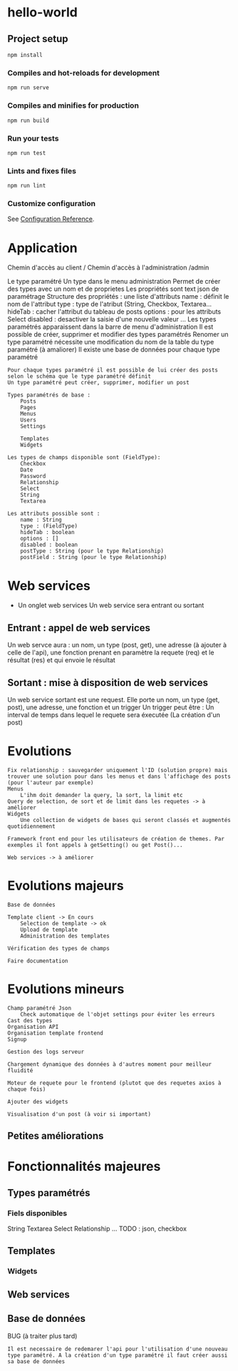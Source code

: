# hello-world

## Project setup
```
npm install
```

### Compiles and hot-reloads for development
```
npm run serve
```

### Compiles and minifies for production
```
npm run build
```

### Run your tests
```
npm run test
```

### Lints and fixes files
```
npm run lint
```

### Customize configuration
See [Configuration Reference](https://cli.vuejs.org/config/).

# Application

Chemin d'accès au client /
Chemin d'accès à l'administration /admin

Le type paramétré
    Un type dans le menu administration
    Permet de créer des types avec un nom et de proprietes
    Les propriétés sont text json de paramétrage
    Structure des propriétés :
        une liste d'attributs
        name : définit le nom de l'attribut
        type : type de l'atribut (String, Checkbox, Textarea...
        hideTab : cacher l'attribut du tableau de posts
        options : pour les attributs Select
        disabled : desactiver la saisie d'une nouvelle valeur
        ...
    Les types paramétrés apparaissent dans la barre de menu d'administration
    Il est possible de créer, supprimer et modifier des types paramétrés
    Renomer un type paramétré nécessite une modification du nom de la table du type paramétré (à amaliorer)
    Il existe une base de données pour chaque type paramétré

    Pour chaque types paramétré il est possible de lui créer des posts selon le schéma que le type paramétré définit
    Un type paramétré peut créer, supprimer, modifier un post

    Types paramétrés de base :
        Posts
        Pages
        Menus
        Users
        Settings

        Templates
        Widgets

    Les types de champs disponible sont (FieldType):
        Checkbox
        Date
        Password
        Relationship
        Select
        String
        Textarea

    Les attributs possible sont :
        name : String
        type : (FieldType)
        hideTab : boolean
        options : []
        disabled : boolean
        postType : String (pour le type Relationship)
        postField : String (pour le type Relationship)

# Web services

* Un onglet web services
Un web service sera entrant ou sortant

## Entrant : appel de web services

Un web servce aura : un nom, un type (post, get), une adresse (à ajouter à celle de l'api), une fonction prenant en paramètre la requete (req) et le résultat (res) et qui envoie le résultat  

## Sortant : mise à disposition de web services

Un web service sortant est une request. Elle porte un nom, un type (get, post), une adresse, une fonction et un trigger
Un trigger peut être :
    Un interval de temps dans lequel le requete sera éxecutée
    (La création d'un post) 


# Evolutions

    Fix relationship : sauvegarder uniquement l'ID (solution propre) mais trouver une solution pour dans les menus et dans l'affichage des posts (pour l'auteur par exemple)
    Menus
        L'ihm doit demander la query, la sort, la limit etc
    Query de selection, de sort et de limit dans les requetes -> à améliorer
    Widgets
        Une collection de widgets de bases qui seront classés et augmentés quotidiennement

    Framework front end pour les utilisateurs de création de themes. Par exemples il font appels à getSetting() ou get Post()...

    Web services -> à améliorer

# Evolutions majeurs

    Base de données

    Template client -> En cours
        Selection de template -> ok
        Upload de template
        Administration des templates
    
    Vérification des types de champs

    Faire documentation

# Evolutions mineurs

    Champ paramétré Json
        Check automatique de l'objet settings pour éviter les erreurs
    Cast des types 
    Organisation API
    Organisation template frontend
    Signup

    Gestion des logs serveur

    Chargement dynamique des données à d'autres moment pour meilleur fluidité

    Moteur de requete pour le frontend (plutot que des requetes axios à chaque fois)

    Ajouter des widgets

    Visualisation d'un post (à voir si important)

## Petites améliorations

# Fonctionnalités majeures

## Types paramétrés

### Fiels disponibles

String
Textarea
Select
Relationship
...
TODO : json, checkbox

## Templates

### Widgets



## Web services

## Base de données

BUG  (à traiter plus tard)

    Il est necessaire de redemarer l'api pour l'utilisation d'une nouveau type paramétré. A la création d'un type paramétré il faut créer aussi sa base de données
